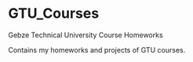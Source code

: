 # GTU_Courses
Gebze Technical University Course Homeworks

Contains my homeworks and projects of GTU courses.
